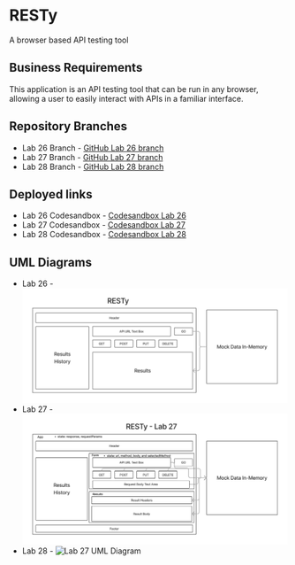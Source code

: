 # RESTy

A browser based API testing tool

## Business Requirements

This application is an API testing tool that can be run in any browser, allowing a user to easily interact with APIs in a familiar interface.

## Repository Branches

- Lab 26 Branch - [GitHub Lab 26 branch](https://github.com/brandenge/resty/tree/lab-26)
- Lab 27 Branch - [GitHub Lab 27 branch](https://github.com/brandenge/resty/tree/lab-27)
- Lab 28 Branch - [GitHub Lab 28 branch](https://github.com/brandenge/resty/tree/lab-28)

## Deployed links

- Lab 26 Codesandbox - [Codesandbox Lab 26](https://codesandbox.io/p/github/brandenge/resty/lab-26?file=%2FREADME.md)
- Lab 27 Codesandbox - [Codesandbox Lab 27](https://codesandbox.io/p/github/brandenge/resty/lab-27?file=%2FREADME.md)
- Lab 28 Codesandbox - [Codesandbox Lab 28](https://codesandbox.io/p/github/brandenge/resty/lab-28?file=%2FREADME.md)

## UML Diagrams

- Lab 26 - ![Lab 26 UML Diagram](uml26.png)
- Lab 27 - ![Lab 27 UML Diagram](uml27.png)
- Lab 28 - ![Lab 27 UML Diagram](uml28.png)
